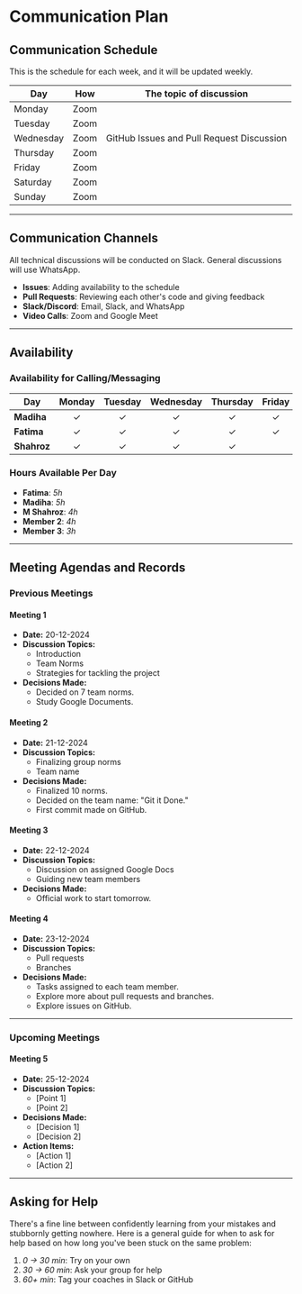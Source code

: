 <!--
    This template is for inspiration. Feel free to change it however you like!

    Careful! Be sure to protect your privacy when filling out this document.
    Everything you write here will be public, so share only what you are
    comfortable sharing online. You can share the rest in confidence with your
    group by another channel.
-->

# Communication Plan

## Communication Schedule

This is the schedule for each week, and it will be updated weekly.

| Day       | How  | The topic of discussion                    |
|-----------|:----:|-------------------------------------------|
| Monday    | Zoom |                                           |
| Tuesday   | Zoom |                                           |
| Wednesday | Zoom | GitHub Issues and Pull Request Discussion |
| Thursday  | Zoom |                                           |
| Friday    | Zoom |                                           |
| Saturday  | Zoom |                                           |
| Sunday    | Zoom |                                           |

---

## Communication Channels

All technical discussions will be conducted on Slack. General discussions will
use WhatsApp.

- **Issues**: Adding availability to the schedule  
- **Pull Requests**: Reviewing each other's code and giving feedback  
- **Slack/Discord**: Email, Slack, and WhatsApp  
- **Video Calls**: Zoom and Google Meet  

---

## Availability

### Availability for Calling/Messaging

| Day        | Monday | Tuesday | Wednesday | Thursday | Friday | Saturday | Sunday |
|------------|:------:|:-------:|:---------:|:--------:|:------:|:--------:|:------:|
| **Madiha** |   ✓    |    ✓    |     ✓     |     ✓    |    ✓    |     ✓     |    ✓   |
| **Fatima** |   ✓    |    ✓    |     ✓     |     ✓    |    ✓    |     ✓     |    ✓   |
| **Shahroz**|   ✓    |    ✓    |     ✓     |     ✓    |        |           |    ✓   |

### Hours Available Per Day

- **Fatima**: _5h_  
- **Madiha**: _5h_  
- **M Shahroz**: _4h_  
- **Member 2**: _4h_  
- **Member 3**: _3h_  

---

## Meeting Agendas and Records

### Previous Meetings

#### Meeting 1

- **Date:** 20-12-2024  
- **Discussion Topics:**  
  - Introduction  
  - Team Norms  
  - Strategies for tackling the project  
- **Decisions Made:**  
  - Decided on 7 team norms.  
  - Study Google Documents.  

#### Meeting 2

- **Date:** 21-12-2024  
- **Discussion Topics:**  
  - Finalizing group norms  
  - Team name  
- **Decisions Made:**  
  - Finalized 10 norms.  
  - Decided on the team name: "Git it Done."  
  - First commit made on GitHub.  

#### Meeting 3

- **Date:** 22-12-2024  
- **Discussion Topics:**  
  - Discussion on assigned Google Docs  
  - Guiding new team members  
- **Decisions Made:**  
  - Official work to start tomorrow.  

#### Meeting 4

- **Date:** 23-12-2024  
- **Discussion Topics:**  
  - Pull requests  
  - Branches  
- **Decisions Made:**  
  - Tasks assigned to each team member.  
  - Explore more about pull requests and branches.  
  - Explore issues on GitHub.  

---

### Upcoming Meetings

#### Meeting 5

- **Date:** 25-12-2024  
- **Discussion Topics:**  
  - [Point 1]  
  - [Point 2]  
- **Decisions Made:**  
  - [Decision 1]  
  - [Decision 2]  
- **Action Items:**  
  - [Action 1]  
  - [Action 2]  

---

## Asking for Help

There's a fine line between confidently learning from your mistakes and
stubbornly getting nowhere. Here is a general guide for when to ask for help
based on how long you've been stuck on the same problem:

1. _0 -> 30 min_: Try on your own  
2. _30 -> 60 min_: Ask your group for help  
3. _60+ min_: Tag your coaches in Slack or GitHub
